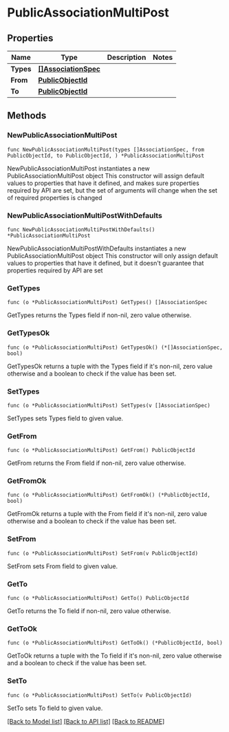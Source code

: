 # PublicAssociationMultiPost

## Properties

Name | Type | Description | Notes
------------ | ------------- | ------------- | -------------
**Types** | [**[]AssociationSpec**](AssociationSpec.md) |  | 
**From** | [**PublicObjectId**](PublicObjectId.md) |  | 
**To** | [**PublicObjectId**](PublicObjectId.md) |  | 

## Methods

### NewPublicAssociationMultiPost

`func NewPublicAssociationMultiPost(types []AssociationSpec, from PublicObjectId, to PublicObjectId, ) *PublicAssociationMultiPost`

NewPublicAssociationMultiPost instantiates a new PublicAssociationMultiPost object
This constructor will assign default values to properties that have it defined,
and makes sure properties required by API are set, but the set of arguments
will change when the set of required properties is changed

### NewPublicAssociationMultiPostWithDefaults

`func NewPublicAssociationMultiPostWithDefaults() *PublicAssociationMultiPost`

NewPublicAssociationMultiPostWithDefaults instantiates a new PublicAssociationMultiPost object
This constructor will only assign default values to properties that have it defined,
but it doesn't guarantee that properties required by API are set

### GetTypes

`func (o *PublicAssociationMultiPost) GetTypes() []AssociationSpec`

GetTypes returns the Types field if non-nil, zero value otherwise.

### GetTypesOk

`func (o *PublicAssociationMultiPost) GetTypesOk() (*[]AssociationSpec, bool)`

GetTypesOk returns a tuple with the Types field if it's non-nil, zero value otherwise
and a boolean to check if the value has been set.

### SetTypes

`func (o *PublicAssociationMultiPost) SetTypes(v []AssociationSpec)`

SetTypes sets Types field to given value.


### GetFrom

`func (o *PublicAssociationMultiPost) GetFrom() PublicObjectId`

GetFrom returns the From field if non-nil, zero value otherwise.

### GetFromOk

`func (o *PublicAssociationMultiPost) GetFromOk() (*PublicObjectId, bool)`

GetFromOk returns a tuple with the From field if it's non-nil, zero value otherwise
and a boolean to check if the value has been set.

### SetFrom

`func (o *PublicAssociationMultiPost) SetFrom(v PublicObjectId)`

SetFrom sets From field to given value.


### GetTo

`func (o *PublicAssociationMultiPost) GetTo() PublicObjectId`

GetTo returns the To field if non-nil, zero value otherwise.

### GetToOk

`func (o *PublicAssociationMultiPost) GetToOk() (*PublicObjectId, bool)`

GetToOk returns a tuple with the To field if it's non-nil, zero value otherwise
and a boolean to check if the value has been set.

### SetTo

`func (o *PublicAssociationMultiPost) SetTo(v PublicObjectId)`

SetTo sets To field to given value.



[[Back to Model list]](../README.md#documentation-for-models) [[Back to API list]](../README.md#documentation-for-api-endpoints) [[Back to README]](../README.md)



